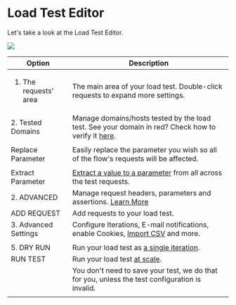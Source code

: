 # Load Test Editor

Let's take a look at the Load Test Editor.

![](broken-reference)

| Option                               | Description                                                                                                                                                                 |
| ------------------------------------ | --------------------------------------------------------------------------------------------------------------------------------------------------------------------------- |
| <ol><li>The requests' area</li></ol> | The main area of your load test. Double-click requests to expand more settings.                                                                                             |
| 2. Tested Domains                    | Manage domains/hosts tested by the load test. See your domain in red? Check how to verify it [here](https://docs.loadmill.com/load-testing/setup/domain-verification).      |
|                                      |                                                                                                                                                                             |
| Replace Parameter                    | Easily replace the parameter you wish so all of the flow's requests will be affected.                                                                                       |
|                                      |                                                                                                                                                                             |
| Extract Parameter                    | [Extract a value to a parameter](https://docs.loadmill.com/load-testing/working-with-the-test-editor/quick-parameter-editing) from all across the test requests.            |
| 2. ADVANCED                          | Manage request headers, parameters and assertions. [Learn More](https://docs.loadmill.com/api-testing/test-suite-editor/request-editor)                                     |
| ADD REQUEST                          | Add requests to your load test.                                                                                                                                             |
| 3. Advanced Settings                 | Configure Iterations, E-mail notifications, enable Cookies, [Import CSV](https://docs.loadmill.com/load-testing/working-with-the-test-editor/data-from-csv-files) and more. |
|                                      |                                                                                                                                                                             |
| 5. DRY RUN                           | Run your load test as [a single iteration](https://docs.loadmill.com/load-testing/getting-started#running-a-trial-test).                                                    |
| RUN TEST                             | Run your load test [at scale](https://docs.loadmill.com/getting-started/getting-started-1#running-a-load-test-at-scale).                                                    |
|                                      | You don't need to save your test, we do that for you, unless the test configuration is invalid.                                                                             |
|                                      |                                                                                                                                                                             |





